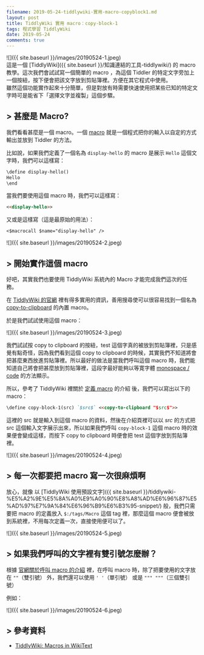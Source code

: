 ```yaml
---
filename: 2019-05-24-tiddlywiki-實用-macro-copyblock1.md
layout: post
title: TiddlyWiki 實用 macro：copy-block-1
tags: 程式學習 TiddlyWiki
date: 2019-05-24
comments: true
---
```


![]({{ site.baseurl }}/images/20190524-1.jpeg)  
這是一個 [TiddlyWiki]({{ site.baseurl }}/知識連結的工具-tiddlywiki/) 的 macro 教學。這次我們會試試寫一個簡單的 macro ，為這個 Tiddler 的特定文字旁加上一個按紐，按下便會把該文字放到剪貼簿裡。方便在其它程式中使用。  
雖然這個功能實作起來十分簡單，但是對放有時需要快速使用把某些已知的特定文字時可是能省下「選擇文字並複製」這個步驟。

## > 甚麼是 Macro?

我們看看甚麼是一個 macro。一個 [macro](https://tiddlywiki.com/static/Macros.html) 就是一個程式把你的輸入以自定的方式輸出並放到 Tiddler 的方法。

比如說，如果我們定義了一個名為 `display-hello` 的 macro 是展示 `Hello` 這個文字時，我們可以這樣寫：

```md
\define display-hello()
Hello
\end
```

當我們要使用這個 macro 時，我們可以這樣寫：

```md
<<display-hello>>
```

又或是這樣寫（這是最原始的用法）：

```md
<$macrocall $name="display-hello" />
```

![]({{ site.baseurl }}/images/20190524-2.jpeg)

## > 開始實作這個 macro

好吧，其實我們也要使用 TiddlyWiki 系統內的 Macro 才能完成我們這次的任務。

在 [TiddlyWiki 的官網](https://tiddlywiki.com/) 裡有得多實用的資訊，善用搜尋使可以很容易找到一個名為 [copy-to-clipboard](https://tiddlywiki.com/static/copy-to-clipboard%2520Macro.html) 的內置 macro。

於是我們試試使用這個 macro：

![]({{ site.baseurl }}/images/20190524-3.jpeg)

我們試試按 copy to clipboard 的按紐，test 這個字真的被放到剪貼簿裡，只是感覺有點奇怪，因為我們看到這個 copy to clipboard 的時候，其實我們不知道將會把甚麼東西放進剪貼簿裡。所以最好的做法是當我們呼叫這個 macro 時，我們能知道自己將會把甚麼放到剪貼簿裡，這段字最好能夠以等寛字體 [monospace / code](https://tiddlywiki.com/static/Formatting%2520in%2520WikiText.html) 的方法顯示。

所以，參考了 TiddlyWiki 裡關於 [定義 macro](https://tiddlywiki.com/static/MacroCallWidget.html) 的介紹 後，我們可以寫出以下的 macro：

```md
\define copy-block-1(src) `$src$` <<copy-to-clipboard "$src$">>
```

這裡的 src 就是輸入到這個 macro 的資料，然後在介紹頁裡可以以 $src$ 的方式把 src 這個輸入文字展示出來，所以如果我們呼叫 `copy-block-1` 這個 macro 時的效果便會變成這樣，而按下 copy to clipboard 時便會把 test 這個字放到剪貼簿裡。

![]({{ site.baseurl }}/images/20190524-4.jpeg)

## > 每一次都要把 macro 寫一次很麻煩啊

放心，就像 以 [TiddlyWiki 使用預設文字]({{ site.baseurl }}/tiddlywiki-%E5%A2%9E%E5%8A%A0%E9%A0%90%E8%A8%AD%E6%96%87%E5%AD%97%E7%9A%84%E6%96%B9%E6%B3%95-snippet/) 般，我們只需要把 macro 的定義放入 `$:/tags/Macro` 這個 tag 裡，那麼這個 macro 便會被放到系統裡，不用每次定義一次，直接使用便可以了。

![]({{ site.baseurl }}/images/20190524-5.jpeg)

## > 如果我們呼叫的文字裡有雙引號怎麼辦？

根據 [官網關於呼叫 macro 的介紹](https://tiddlywiki.com/static/Macro%2520Calls%2520in%2520WikiText.html) 裡，在呼叫 macro 時，除了把要使用的文字放在 `""`（雙引號） 外，我們還可以使用 `' '`（單引號） 或是 `""" """`（三個雙引號）

例如：

![]({{ site.baseurl }}/images/20190524-6.jpeg)


## > 參考資料

* [TiddlyWiki: Macros in WikiText](https://tiddlywiki.com/static/Macros%2520in%2520WikiText.html)